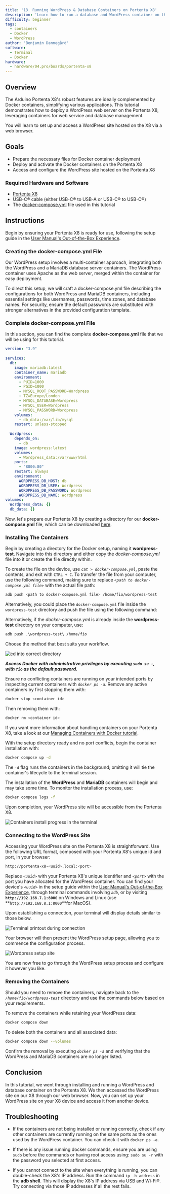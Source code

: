 ```yaml
---
title: '13. Running WordPress & Database Containers on Portenta X8'
description: 'Learn how to run a database and WordPress container on the Portenta X8'
difficulty: beginner
tags:
  - containers
  - Docker
  - WordPress
author: 'Benjamin Dannegård'
software:
  - Terminal
  - Docker
hardware:
  - hardware/04.pro/boards/portenta-x8
---
```


## Overview

The Arduino Portenta X8's robust features are ideally complemented by Docker containers, simplifying various applications. This tutorial demonstrates how to deploy a WordPress web server on the Portenta X8, leveraging containers for web service and database management. 

You will learn to set up and access a WordPress site hosted on the X8 via a web browser.

## Goals

- Prepare the necessary files for Docker container deployment
- Deploy and activate the Docker containers on the Portenta X8
- Access and configure the WordPress site hosted on the Portenta X8

### Required Hardware and Software

- [Portenta X8](https://store.arduino.cc/products/portenta-x8)
- USB-C® cable (either USB-C® to USB-A or USB-C® to USB-C®)
- The [docker-compose.yml](assets/docker-compose.rar) file used in this tutorial

## Instructions

Begin by ensuring your Portenta X8 is ready for use, following the setup guide in the [User Manual's Out-of-the-Box Experience](https://docs.arduino.cc/tutorials/portenta-x8/user-manual#out-of-the-box-experience).

### Creating the **docker-compose.yml** File

Our WordPress setup involves a multi-container approach, integrating both the WordPress and a MariaDB database server containers. The WordPress container uses Apache as the web server, merged within the container for easy deployment.

To direct this setup, we will craft a docker-compose.yml file describing the configurations for both WordPress and MariaDB containers, including essential settings like usernames, passwords, time zones, and database names. For security, ensure the default passwords are substituted with stronger alternatives in the provided configuration template.

### Complete **docker-compose.yml** File

In this section, you can find the complete **docker-compose.yml** file that we will be using for this tutorial.

```yaml
version: "3.9"
    
services:
  db:
    image: mariadb:latest
    container_name: mariadb
    environment:
      - PUID=1000
      - PGID=1000
      - MYSQL_ROOT_PASSWORD=Wordpress
      - TZ=Europe/London
      - MYSQL_DATABASE=Wordpress
      - MYSQL_USER=Wordpress
      - MYSQL_PASSWORD=Wordpress
    volumes:
      - db_data:/var/lib/mysql
    restart: unless-stopped
    
  Wordpress:
    depends_on:
      - db
    image: wordpress:latest
    volumes:
      - Wordpress_data:/var/www/html
    ports:
      - "8000:80"
    restart: always
    environment:
      WORDPRESS_DB_HOST: db
      WORDPRESS_DB_USER: Wordpress
      WORDPRESS_DB_PASSWORD: Wordpress
      WORDPRESS_DB_NAME: Wordpress
volumes:
  Wordpress_data: {}
  db_data: {}
```

Now, let's prepare our Portenta X8 by creating a directory for our **docker-compose.yml** file, which can be downloaded [here](assets/docker-compose.rar).

### Installing The Containers

Begin by creating a directory for the Docker setup, naming it **wordpress-test**. Navigate into this directory and either copy the *docker-compose.yml* file into it or create the file directly within.

To create the file on the device, use *`cat > docker-compose.yml`*, paste the contents, and exit with `CTRL + C`. To transfer the file from your computer, use the following command, making sure to replace *`<path to docker-compose.yml file>`* with the actual file path:

```bash
adb push <path to docker-compose.yml file> /home/fio/wordpress-test
```

Alternatively, you could place the `docker-compose.yml` file inside the `wordpress-test` directory and push the file using the following command:

Alternatively, if the *docker-compose.yml* is already inside the **wordpress-test** directory on your computer, use:

```bash
adb push .\wordpress-test\ /home/fio
```

Choose the method that best suits your workflow.

![cd into correct directory](assets/webserver-mkdir.png)

***Access Docker with administrative privileges by executing `sudo su -`, with `fio` as the default password.***

Ensure no conflicting containers are running on your intended ports by inspecting current containers with *`docker ps -a`*. Remove any active containers by first stopping them with:

```bash
docker stop <container id>
```

Then removing them with:

```bash
docker rm <container id>
```

If you want more information about handling containers on your Portenta X8, take a look at our [Managing Containers with Docker tutorial](https://docs.arduino.cc/tutorials/portenta-x8/docker-container).

With the setup directory ready and no port conflicts, begin the container installation with:

```bash
docker compose up -d
```
The `-d` flag runs the containers in the background; omitting it will tie the container's lifecycle to the terminal session.

The installation of the **WordPress** and **MariaDB** containers will begin and may take some time. To monitor the installation process, use:

```bash
docker compose logs -f
```

Upon completion, your WordPress site will be accessible from the Portenta X8.

![Containers install progress in the terminal](assets/webserver-container-install.png)

### Connecting to the WordPress Site

Accessing your WordPress site on the Portenta X8 is straightforward. Use the following URL format, composed with your Portenta X8's unique id and port, in your browser:

```bash
http://portenta-x8-<uuid>.local:<port>
```

Replace *`<uuid>`* with your Portenta X8's unique identifier and *`<port>`* with the port you have allocated for the WordPress container. You can find your device's *`<uuid>`* in the setup guide within the [User Manual's Out-of-the-Box Experience](https://docs.arduino.cc/tutorials/portenta-x8/user-manual#out-of-the-box-experience), through terminal commands involving *`adb`*, or by visiting **`http://192.168.7.1:8000`** on Windows and Linux (use **`http://192.168.8.1:8000`**for MacOS).

Upon establishing a connection, your terminal will display details similar to those below.

![Terminal printout during connection](assets/webserver-connect-terminal.png)

Your browser will then present the WordPress setup page, allowing you to commence the configuration process.

![Wordpress setup site](assets/webserver-wordpress-site.png)

You are now free to go through the WordPress setup process and configure it however you like.

### Removing the Containers

Should you need to remove the containers, navigate back to the *`/home/fio/wordpress-test`* directory and use the commands below based on your requirements.

To remove the containers while retaining your WordPress data:

```bash
docker compose down
```

To delete both the containers and all associated data:

```bash
docker compose down --volumes
```

Confirm the removal by executing *`docker ps -a`* and verifying that the WordPress and MariaDB containers are no longer listed.

## Conclusion

In this tutorial, we went through installing and running a WordPress and database container on the Portenta X8. We then accessed the WordPress site on our X8 through our web browser. Now, you can set up your WordPress site on your X8 device and access it from another device.

## Troubleshooting

- If the containers are not being installed or running correctly, check if any other containers are currently running on the same ports as the ones used by the WordPress container. You can check it with ``docker ps -a``.

- If there is any issue running docker commands, ensure you are using ``sudo`` before the commands or having root access using: ``sudo su -r`` with the password you selected at first access.

- If you cannot connect to the site when everything is running, you can double-check the X8's IP address. Run the command `ip -h address` in the **adb shell**. This will display the X8's IP address via USB and Wi-Fi®. Try connecting via those IP addresses if all the rest fails.
